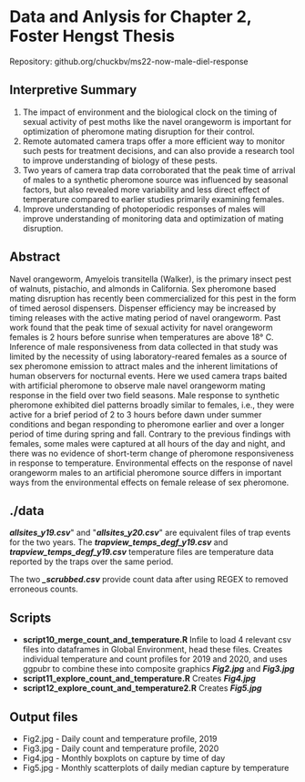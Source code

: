 # Data and Anlysis for Chapter 2, Foster Hengst Thesis 

Repository: github.org/chuckbv/ms22-now-male-diel-response

## Interpretive Summary

 1. The impact of environment and the biological clock on the timing of sexual
 activity of pest moths like the navel orangeworm is important for 
 optimization of pheromone mating disruption for their control.
 2. Remote automated camera traps offer a more efficient way to monitor such 
 pests for treatment decisions, and can also provide a research tool to 
 improve understanding of biology of these pests.
 3. Two years of camera trap data corroborated that the peak time of arrival 
 of males to a synthetic pheromone source was influenced by seasonal factors,
 but also revealed more variability and less direct effect of temperature 
 compared to earlier studies primarily examining females.
 4. Improve understanding of photoperiodic responses of males will improve
 understanding of monitoring data and optimization of mating disruption. 

## Abstract

Navel orangeworm, Amyelois transitella (Walker), is the primary insect pest 
of walnuts, pistachio, and almonds in California. Sex pheromone based mating 
disruption has recently been commercialized for this pest in the form of timed 
aerosol dispensers. Dispenser efficiency may be increased by timing releases 
with the active mating period of navel orangeworm. Past work found that the 
peak time of sexual activity for navel orangeworm females is 2 hours before 
sunrise when temperatures are above 18° C. Inference of male responsiveness 
from data collected in that study was limited by the necessity of using 
laboratory-reared females as a source of sex pheromone emission to attract 
males and the inherent limitations of human observers for nocturnal events. 
Here we used camera traps baited with artificial pheromone to observe male 
navel orangeworm mating response in the field over two field seasons. Male 
response to synthetic pheromone exhibited diel patterns broadly similar to 
females, i.e., they were active for a brief period of 2 to 3 hours before dawn 
under summer conditions and began responding to pheromone earlier and over 
a longer period of time during spring and fall. Contrary to the previous 
findings with females, some males were captured at all hours of the day and 
night, and there was no evidence of short-term change of pheromone 
responsiveness in response to temperature. Environmental effects on the 
response of navel orangeworm males to an artificial pheromone source differs 
in important ways from the environmental effects on female release of sex 
pheromone.

## ./data

***allsites_y19.csv***" and "***allsites_y20.csv***" are equivalent files of trap 
events for the two years. The ***trapview_temps_degf_y19.csv*** and 
***trapview_temps_degf_y19.csv*** temperature files are temperature data 
reported by the traps over the same period.

The two ***_scrubbed.csv*** provide count data after using REGEX to removed 
erroneous counts. 

## Scripts
 - **script10_merge_count_and_temperature.R** Infile to load 4 relevant csv 
 files into dataframes in Global Environment, head these files. Creates
 individual temperature and count profiles for 2019 and 2020, and uses
 ggpubr to combine these into composite graphics ***Fig2.jpg*** and 
 ***Fig3.jpg***
 - **script11_explore_count_and_temperature.R** Creates ***Fig4.jpg***
 - **script12_explore_count_and_temperature2.R** Creates ***Fig5.jpg*** 
 
## Output files
 - Fig2.jpg - Daily count and temperature profile, 2019
 - Fig3.jpg - Daily count and temperature profile, 2020
 - Fig4.jpg - Monthly boxplots on capture by time of day
 - Fig5.jpg - Monthly scatterplots of daily median capture by temperature
 

 